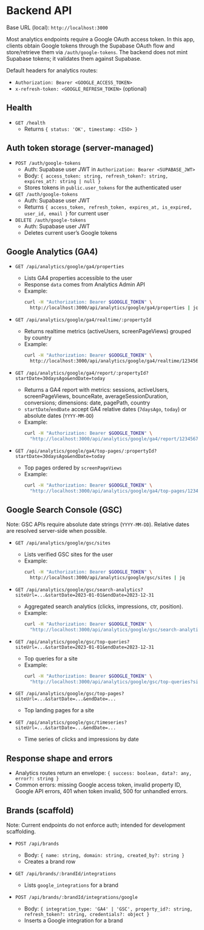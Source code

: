 # Backend API

Base URL (local): `http://localhost:3000`

Most analytics endpoints require a Google OAuth access token. In this app, clients obtain Google tokens through the Supabase OAuth flow and store/retrieve them via `/auth/google-tokens`. The backend does not mint Supabase tokens; it validates them against Supabase.

Default headers for analytics routes:
- `Authorization: Bearer <GOOGLE_ACCESS_TOKEN>`
- `x-refresh-token: <GOOGLE_REFRESH_TOKEN>` (optional)

## Health

- `GET /health`
  - Returns `{ status: 'OK', timestamp: <ISO> }`

## Auth token storage (server-managed)

- `POST /auth/google-tokens`
  - Auth: Supabase user JWT in `Authorization: Bearer <SUPABASE_JWT>`
  - Body: `{ access_token: string, refresh_token?: string, expires_at?: string | null }`
  - Stores tokens in `public.user_tokens` for the authenticated user
- `GET /auth/google-tokens`
  - Auth: Supabase user JWT
  - Returns `{ access_token, refresh_token, expires_at, is_expired, user_id, email }` for current user
- `DELETE /auth/google-tokens`
  - Auth: Supabase user JWT
  - Deletes current user’s Google tokens

## Google Analytics (GA4)

- `GET /api/analytics/google/ga4/properties`
  - Lists GA4 properties accessible to the user
  - Response `data` comes from Analytics Admin API
  - Example:
    ```bash
    curl -H "Authorization: Bearer $GOOGLE_TOKEN" \
      http://localhost:3000/api/analytics/google/ga4/properties | jq
    ```

- `GET /api/analytics/google/ga4/realtime/:propertyId`
  - Returns realtime metrics (activeUsers, screenPageViews) grouped by country
  - Example:
    ```bash
    curl -H "Authorization: Bearer $GOOGLE_TOKEN" \
      http://localhost:3000/api/analytics/google/ga4/realtime/123456789
    ```

- `GET /api/analytics/google/ga4/report/:propertyId?startDate=30daysAgo&endDate=today`
  - Returns a GA4 report with metrics: sessions, activeUsers, screenPageViews, bounceRate, averageSessionDuration, conversions; dimensions: date, pagePath, country
  - `startDate`/`endDate` accept GA4 relative dates (`7daysAgo`, `today`) or absolute dates (`YYYY-MM-DD`)
  - Example:
    ```bash
    curl -H "Authorization: Bearer $GOOGLE_TOKEN" \
      "http://localhost:3000/api/analytics/google/ga4/report/123456789?startDate=30daysAgo&endDate=today"
    ```

- `GET /api/analytics/google/ga4/top-pages/:propertyId?startDate=30daysAgo&endDate=today`
  - Top pages ordered by `screenPageViews`
  - Example:
    ```bash
    curl -H "Authorization: Bearer $GOOGLE_TOKEN" \
      "http://localhost:3000/api/analytics/google/ga4/top-pages/123456789?startDate=30daysAgo&endDate=today"
    ```

## Google Search Console (GSC)

Note: GSC APIs require absolute date strings (`YYYY-MM-DD`). Relative dates are resolved server-side when possible.

- `GET /api/analytics/google/gsc/sites`
  - Lists verified GSC sites for the user
  - Example:
    ```bash
    curl -H "Authorization: Bearer $GOOGLE_TOKEN" \
      http://localhost:3000/api/analytics/google/gsc/sites | jq
    ```

- `GET /api/analytics/google/gsc/search-analytics?siteUrl=...&startDate=2023-01-01&endDate=2023-12-31`
  - Aggregated search analytics (clicks, impressions, ctr, position).
  - Example:
    ```bash
    curl -H "Authorization: Bearer $GOOGLE_TOKEN" \
      "http://localhost:3000/api/analytics/google/gsc/search-analytics?siteUrl=https%3A%2F%2Fexample.com%2F&startDate=2024-01-01&endDate=2024-01-31"
    ```

- `GET /api/analytics/google/gsc/top-queries?siteUrl=...&startDate=2023-01-01&endDate=2023-12-31`
  - Top queries for a site
  - Example:
    ```bash
    curl -H "Authorization: Bearer $GOOGLE_TOKEN" \
      "http://localhost:3000/api/analytics/google/gsc/top-queries?siteUrl=https%3A%2F%2Fexample.com%2F&startDate=2024-01-01&endDate=2024-01-31"
    ```

- `GET /api/analytics/google/gsc/top-pages?siteUrl=...&startDate=...&endDate=...`
  - Top landing pages for a site

- `GET /api/analytics/google/gsc/timeseries?siteUrl=...&startDate=...&endDate=...`
  - Time series of clicks and impressions by date

## Response shape and errors

- Analytics routes return an envelope: `{ success: boolean, data?: any, error?: string }`
- Common errors: missing Google access token, invalid property ID, Google API errors, 401 when token invalid, 500 for unhandled errors.

## Brands (scaffold)

Note: Current endpoints do not enforce auth; intended for development scaffolding.

- `POST /api/brands`
  - Body: `{ name: string, domain: string, created_by?: string }`
  - Creates a brand row

- `GET /api/brands/:brandId/integrations`
  - Lists `google_integrations` for a brand

- `POST /api/brands/:brandId/integrations/google`
  - Body: `{ integration_type: 'GA4' | 'GSC', property_id?: string, refresh_token?: string, credentials?: object }`
  - Inserts a Google integration for a brand
